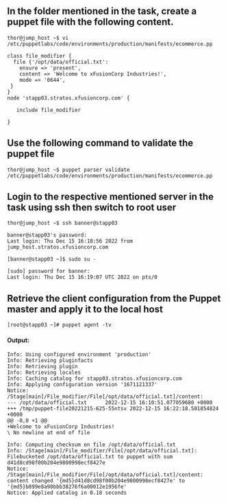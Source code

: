 ## In the folder mentioned in the task, create a puppet file with the following content.

```
thor@jump_host ~$ vi /etc/puppetlabs/code/environments/production/manifests/ecommerce.pp
```

```
class file_modifier {
  file {'/opt/data/official.txt':
    ensure => 'present',
    content => 'Welcome to xFusionCorp Industries!',
    mode => '0644',
 }
}
node 'stapp03.stratos.xfusioncorp.com' {

   include file_modifier

}

``` 
 
## Use the following command to validate the puppet file

``` 
thor@jump_host ~$ puppet parser validate /etc/puppetlabs/code/environments/production/manifests/ecommerce.pp 
``` 

## Login to the respective mentioned server in the task using ssh then switch to root user

```
thor@jump_host ~$ ssh banner@stapp03
```

```
banner@stapp03's password: 
Last login: Thu Dec 15 16:18:56 2022 from jump_host.stratos.xfusioncorp.com
```
```
[banner@stapp03 ~]$ sudo su -
```
```
[sudo] password for banner: 
Last login: Thu Dec 15 16:19:07 UTC 2022 on pts/0
```

## Retrieve  the  client configuration from the Puppet master and apply it to the local host

``` 
[root@stapp03 ~]# puppet agent -tv
```
#### Output:
```
Info: Using configured environment 'production'
Info: Retrieving pluginfacts
Info: Retrieving plugin
Info: Retrieving locales
Info: Caching catalog for stapp03.stratos.xfusioncorp.com
Info: Applying configuration version '1671121337'
Notice: /Stage[main]/File_modifier/File[/opt/data/official.txt]/content: 
--- /opt/data/official.txt      2022-12-15 16:10:51.077059680 +0000
+++ /tmp/puppet-file20221215-625-55ntsv 2022-12-15 16:22:18.501854824 +0000
@@ -0,0 +1 @@
+Welcome to xFusionCorp Industries!
\ No newline at end of file

Info: Computing checksum on file /opt/data/official.txt
Info: /Stage[main]/File_modifier/File[/opt/data/official.txt]: Filebucketed /opt/data/official.txt to puppet with sum d41d8cd98f00b204e9800998ecf8427e
Notice: /Stage[main]/File_modifier/File[/opt/data/official.txt]/content: content changed '{md5}d41d8cd98f00b204e9800998ecf8427e' to '{md5}b899e8a90bbb38276f6a00012e1956fe'
Notice: Applied catalog in 0.18 seconds
```
